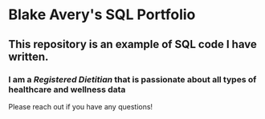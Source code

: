 # Blake Avery's SQL Portfolio
## This repository is an example of SQL code I have written. 
### I am a *Registered Dietitian* that is passionate about all types of healthcare and wellness data
Please reach out if you have any questions!
